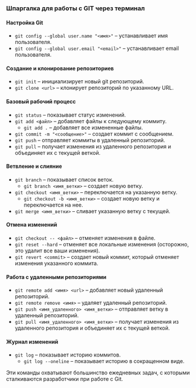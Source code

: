 ### Шпаргалка для работы с GIT через терминал

#### Настройка Git
- `git config --global user.name "<имя>"` – устанавливает имя пользователя.
- `git config --global user.email "<email>"` – устанавливает email пользователя.

#### Создание и клонирование репозиториев
- `git init` – инициализирует новый git репозиторий.
- `git clone <url>` – клонирует репозиторий по указанному URL.

#### Базовый рабочий процесс
- `git status` – показывает статус изменений.
- `git add <файл>` – добавляет файлы к следующему коммиту.
  - `git add .` – добавляет все измененные файлы.
- `git commit -m "<сообщение>"` – создает коммит с сообщением.
- `git push` – отправляет коммиты в удаленный репозиторий.
- `git pull` – получает изменения из удаленного репозитория и объединяет их с текущей веткой.

#### Ветвление и слияние
- `git branch` – показывает список веток.
  - `git branch <имя_ветки>` – создает новую ветку.
- `git checkout <имя_ветки>` – переключается на указанную ветку.
  - `git checkout -b <имя_ветки>` – создает новую ветку и переключается на нее.
- `git merge <имя_ветки>` – сливает указанную ветку с текущей.

#### Отмена изменений
- `git checkout -- <файл>` – отменяет изменения в файле.
- `git reset --hard` – отменяет все локальные изменения (осторожно, это удалит все ваши изменения).
- `git revert <commit>` – создает новый коммит, который отменяет изменения указанного коммита.

#### Работа с удаленными репозиториями
- `git remote add <имя> <url>` – добавляет новый удаленный репозиторий.
- `git remote remove <имя>` – удаляет удаленный репозиторий.
- `git push <имя_удаленного> <имя_ветки>` – отправляет ветку в удаленный репозиторий.
- `git pull <имя_удаленного> <имя_ветки>` – получает изменения из удаленного репозитория и объединяет их с текущей веткой.

#### Журнал изменений
- `git log` – показывает историю коммитов.
  - `git log --oneline` – показывает историю в сокращенном виде.

Эти команды охватывают большинство ежедневных задач, с которыми сталкиваются разработчики при работе с Git.